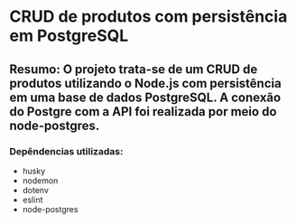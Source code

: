 # CRUD de produtos com persistência em PostgreSQL 

## Resumo: O projeto trata-se de um CRUD de produtos utilizando o Node.js com persistência em uma base de dados PostgreSQL. A conexão do Postgre com a API foi realizada por meio do node-postgres.

### Depêndencias utilizadas: 

* husky
* nodemon
* dotenv
* eslint
* node-postgres








